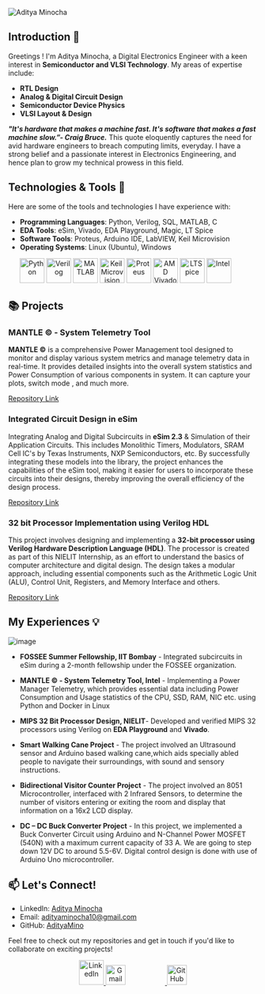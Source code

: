 

![Aditya Minocha](https://github.com/user-attachments/assets/52d8ec29-ab55-4e69-90e8-120a054c6186)


## Introduction 📱

Greetings ! I'm Aditya Minocha, a Digital Electronics Engineer with a keen interest in **Semiconductor and VLSI Technology**. My areas of expertise include:

- **RTL Design**
- **Analog & Digital Circuit Design**
- **Semiconductor Device Physics**
- **VLSI Layout & Design**
  
***"It's hardware that makes a machine fast. It's software that makes a fast machine slow.”- Craig Bruce.*** This quote eloquently captures the need for avid hardware engineers to breach computing limits, everyday. I have a strong belief and a passionate interest in Electronics Engineering, and hence plan to grow my technical prowess in this field.


## Technologies & Tools 🔧
  
Here are some of the tools and technologies I have experience with:

- **Programming Languages**: Python, Verilog, SQL, MATLAB, C
- **EDA Tools**: eSim, Vivado, EDA Playground, Magic, LT Spice
- **Software Tools**: Proteus, Arduino IDE, LabVIEW, Keil Microvision
- **Operating Systems**: Linux (Ubuntu), Windows

<p align="center">
  <!-- Python -->
  <img src="https://img.shields.io/badge/Python-3776AB?style=for-the-badge&logo=python&logoColor=white" alt="Python" height="50" />
  
  <!-- Verilog -->
  <img src="https://img.shields.io/badge/Verilog-76B900?style=for-the-badge&logo=verilog&logoColor=white" alt="Verilog" height="50" />
  
  <!-- MATLAB -->
  <img src="https://img.shields.io/badge/MATLAB-0076A8?style=for-the-badge&logo=mathworks&logoColor=white" alt="MATLAB" height="50" />
  
  <!-- Keil Microvision -->
  <img src="https://img.shields.io/badge/Keil%20Microvision-009A97?style=for-the-badge&logo=arm&logoColor=white" alt="Keil Microvision" height="50" />
  
  <!-- Proteus -->
  <img src="https://img.shields.io/badge/Proteus-31A8E0?style=for-the-badge&logo=proteus&logoColor=white" alt="Proteus" height="50" />
  
  <!-- AMD Vivado -->
  <img src="https://img.shields.io/badge/AMD%20Vivado-007ACC?style=for-the-badge&logo=amd&logoColor=white" alt="AMD Vivado" height="50" />
  
  <!-- LTSpice -->
  <img src="https://img.shields.io/badge/LTSpice-FC7303?style=for-the-badge&logo=analog-devices&logoColor=white" alt="LTSpice" height="50" />

  <a href="https://www.intel.com" target="_blank">
    <img src="https://img.shields.io/badge/Intel-0071C5?style=for-the-badge&logo=intel&logoColor=white" alt="Intel" height="50" style="margin-right: 30px;" />
  </a>

## 📚 Projects 

### **MANTLE © - System Telemetry Tool**  
  
**MANTLE ©** is a comprehensive Power Management tool designed to monitor and display various system metrics and manage telemetry data in real-time. It provides detailed insights into the overall system statistics and Power Consumption of various components in system. It can capture your plots, switch mode , and much more.
  
[Repository Link](https://github.com/AdityaMino/Mantle_Intel-Unnati-2024)

### **Integrated Circuit Design in eSim** 

Integrating Analog and Digital Subcircuits in **eSim 2.3** & Simulation of their Application Circuits. This includes Monolithic Timers, Modulators, SRAM Cell IC's by Texas Instruments, NXP Semiconductors, etc. By successfully integrating these models into the library, the project enhances the capabilities of the eSim tool, making it easier for users to incorporate these circuits into their designs, thereby improving the overall efficiency of the design process.

[Repository Link](https://github.com/AdityaMino/eSim)

### **32 bit Processor Implementation using Verilog HDL** 

This project involves designing and implementing a **32-bit processor using Verilog Hardware Description Language (HDL)**. The processor is created as part of this NIELIT Internship, as an effort to understand the basics of computer architecture and digital design. The design takes a modular approach, including essential components such as the Arithmetic Logic Unit (ALU), Control Unit, Registers, and Memory Interface and others.

[Repository Link](https://github.com/AdityaMino/32bitMIPSProcessor)

## My Experiences 💡 
![image](https://github.com/user-attachments/assets/8b65c5b7-e733-4609-b04a-1ceb20f0b1e1)

- **FOSSEE Summer Fellowship, IIT Bombay** - 
Integrated subcircuits in eSim during a 2-month fellowship under the FOSSEE organization.  

- **MANTLE © - System Telemetry Tool, Intel** -
Implementing a Power Manager Telemetry, which provides essential data including Power Consumption and Usage statistics of the CPU, SSD, RAM, NIC etc. using Python and Docker in Linux

- **MIPS 32 Bit Processor Design, NIELIT**- 
Developed and verified MIPS 32 processors using Verilog on **EDA Playground** and **Vivado**.

- **Smart Walking Cane Project** -
The project involved an Ultrasound sensor and Arduino based walking cane,which aids specially abled people to navigate their surroundings, with sound and sensory instructions.

- **Bidirectional Visitor Counter Project** -
The project involved an 8051 Microcontroller, interfaced with 2 Infrared Sensors, to determine the number of visitors entering or exiting the room and display that information on a 16x2 LCD display.

- **DC – DC Buck Converter Project** -
In this project, we implemented a Buck Converter Circuit using Arduino and N-Channel Power MOSFET (540N) with a maximum current capacity of 33 A. We are going to step down 12V DC to around 5.5-6V. Digital control design is done with use of Arduino Uno microcontroller. 

<!-- You can add certificates, awards, or links to publications here -->

## 📫 Let's Connect!

- LinkedIn: [Aditya Minocha](https://www.linkedin.com/in/aditya-minocha-154158267/)
- Email: [adityaminocha10@gmail.com](mailto:adityaminocha10@gmail.com)
- GitHub: [AdityaMino](https://github.com/AdityaMino)

Feel free to check out my repositories and get in touch if you'd like to collaborate on exciting projects!

<p align="center">
  <!-- LinkedIn -->
  <a href="https://www.linkedin.com/in/aditya-minocha-154158267/" target="_blank">
    <img src="https://upload.wikimedia.org/wikipedia/commons/c/ca/LinkedIn_logo_initials.png" alt="LinkedIn" height="50" />
  </a>



  <!-- Gmail -->
  <a href="mailto:adityaminocha10@gmail.com" target="_blank">
    <img src="https://upload.wikimedia.org/wikipedia/commons/7/7e/Gmail_icon_%282020%29.svg" alt="Gmail" height="40" style="margin-right: 80px;" />
  </a>



  <!-- GitHub -->
  <a href="https://github.com/AdityaMino" target="_blank">
    <img src="https://upload.wikimedia.org/wikipedia/commons/9/91/Octicons-mark-github.svg" alt="GitHub" height="40" />
  </a>
</p>
